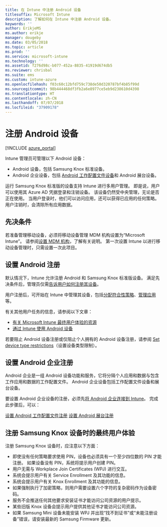 ```yaml
---
title: 在 Intune 中注册 Android 设备
titlesuffix: Microsoft Intune
description: 了解如何在 Intune 中注册 Android 设备。
keywords: ''
author: ErikjeMS
ms.author: erikje
manager: dougeby
ms.date: 03/05/2018
ms.topic: article
ms.prod: ''
ms.service: microsoft-intune
ms.technology: ''
ms.assetid: f276d98c-b077-452a-8835-41919d674db5
ms.reviewer: chrisbal
ms.suite: ems
ms.custom: intune-azure
ms.openlocfilehash: f03c60c12bfd759c738de50d320787bf4b85f99d
ms.sourcegitcommit: 98b444468df3fb2a6e8977ce5eb9d238610d4398
ms.translationtype: HT
ms.contentlocale: zh-CN
ms.lasthandoff: 07/07/2018
ms.locfileid: "37909178"
---
```

# <a name="enroll-android-devices"></a>注册 Android 设备

[!INCLUDE [azure_portal](./includes/azure_portal.md)]

Intune 管理员可管理以下 Android 设备：
- Android 设备，包括 Samsung Knox 标准设备。
- Android 企业设备，包括 [Android 工作配置文件设备](#enable-enrollment-of-android-for-work-devices)和 Android 展台设备。

运行 Samsung Knox 标准版的设备支持 Intune 进行多用户管理。 即是说，用户可以使用其 Azure AD 凭据登录和注销设备。 该设备仍然受中央管理，无论是否正在使用。 当用户登录时，他们可以访问应用，还可以获得已应用的任何策略。 用户注销时，会清除所有应用数据。

## <a name="prerequisite"></a>先决条件

若准备管理移动设备，必须将移动设备管理 MDM 机构设置为“Microsoft Intune”。 请参阅[设置 MDM 机构](mdm-authority-set.md)，了解有关说明。 第一次设置 Intune 以进行移动设备管理时，只需设置一次此项目。

## <a name="set-up-android-enrollment"></a>设置 Android 注册

默认情况下，Intune 允许注册 Android 和 Samsung Knox 标准版设备。 满足先决条件后，管理员仅需[告诉用户如何注册其设备](/intune-user-help/enroll-your-device-in-intune-android.md)。

用户注册后，可开始在 Intune 中管理其设备，包括[分配符合性策略](compliance-policy-create-android.md)、[管理应用](app-management.md)等。

有关其他用户任务的信息，请参阅以下文章：

- [有关 Microsoft Intune 最终用户体验的资源](end-user-educate.md)
- [通过 Intune 使用 Android 设备](https://docs.microsoft.com/intune-user-help/using-your-android-device-with-intune)

若要阻止 Android 设备注册或仅阻止个人拥有的 Android 设备注册，请参阅 [Set device type restrictions](enrollment-restrictions-set.md)（设置设备类型限制）。

## <a name="set-up-android-enterprise-enrollment"></a>设置 Android 企业注册

Android 企业是一组 Android 设备功能和服务，它将分隔个人应用和数据与包含工作应用和数据的工作配置文件。 Android 企业设备包括工作配置文件设备和展台设备。 

要设置 Android 企业设备的注册，必须先[将 Android 企业连接到 Intune](connect-intune-android-enterprise.md)。 完成此步骤后，可以：

[设置 Android 工作配置文件注册](android-work-profile-enroll.md)
[设置 Android 展台注册](android-kiosk-enroll.md)

## <a name="end-user-experience-when-enrolling-a-samsung-knox-device"></a>注册 Samsung Knox 设备时的最终用户体验
注册 Samsung Knox 设备时，应注意以下方面：
-   即使没有任何策略要求使用 PIN，设备也必须具有一个至少四位数的 PIN 才能注册。 如果设备没有 PIN，系统将提示用户创建 PIN。
-   用户无需与 Workplace Join Certificates (WPJ) 进行交互。
-   系统会提示用户有关 Service Enrollment 及其功能的信息。
-   系统会提示用户有关 Knox Enrollment 及其功能的信息。
-   如果强制执行了加密策略，则用户需要设置六个字符的复杂密码作为设备密码。
-   服务不会推送任何其他要求安装证书才能访问公司资源的用户提示。
- 某些旧版 Knox 设备会提示用户提供其他证书才能访问公司资源。
- 如果 Samsung Mini 设备未能安装 WPJ 并出现“找不到证书”或“未能注册设备”错误，请安装最新的 Samsung Firmware 更新。
